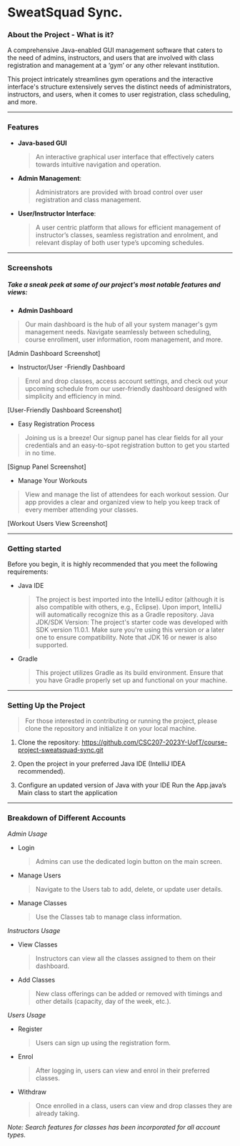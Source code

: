 # **SweatSquad Sync.**

### About the Project - What is it?

A comprehensive Java-enabled GUI management software that caters to the need of admins, instructors, and users that are involved with class registration and management at a ‘gym’ or any other relevant institution.

This project intricately streamlines gym operations and the interactive interface's structure extensively serves the distinct needs of administrators, instructors, and users, when it comes to user registration, class scheduling, and more.

- - -

### Features

- **Java-based GUI**
  
  > An interactive graphical user interface that effectively caters towards intuitive navigation and operation.
  

- **Admin Management**:
  
  > Administrators are provided with broad control over user registration and class management.
  

- **User/Instructor Interface**:
  
  > A user centric platform that allows for efficient management of instructor’s classes, seamless registration and enrolment, and relevant display of both user type’s upcoming schedules.

- - -

### Screenshots
##### _Take a sneak peek at some of our project's most notable features and views_:

- **Admin Dashboard**

> Our main dashboard is the hub of all your system manager's gym management needs. Navigate seamlessly between scheduling, course enrollment, user information, room management, and more.

[Admin Dashboard Screenshot]

- Instructor/User -Friendly Dashboard

> Enrol and drop classes, access account settings, and check out your upcoming schedule from our user-friendly dashboard designed with simplicity and efficiency in mind.

[User-Friendly Dashboard Screenshot]

- Easy Registration Process

> Joining us is a breeze! Our signup panel has clear fields for all your credentials and an easy-to-spot registration button to get you started in no time.

[Signup Panel Screenshot]

- Manage Your Workouts

> View and manage the list of attendees for each workout session. Our app provides a clear and organized view to help you keep track of every member attending your classes.

[Workout Users View Screenshot]

- - -

### Getting started
Before you begin, it is highly recommended that you meet the following requirements:

- Java IDE
  > The project is best imported into the IntelliJ editor (although it is also compatible with others, e.g., Eclipse). Upon import, IntelliJ will automatically recognize this as a Gradle repository.
  > Java JDK/SDK Version: The project's starter code was developed with SDK version 11.0.1. Make sure you're using this version or a later one to ensure compatibility. Note that JDK 16 or newer is also supported.
- Gradle
  > This project utilizes Gradle as its build environment. Ensure that you have Gradle properly set up and functional on your machine.

- - -

### Setting Up the Project

> For those interested in contributing or running the project, please clone the repository and initialize it on your local machine.

1. Clone the repository:
   https://github.com/CSC207-2023Y-UofT/course-project-sweatsquad-sync.git

2. Open the project in your preferred Java IDE
   (IntelliJ IDEA recommended).

3. Configure an updated version of Java with your IDE
   Run the App.java’s Main class to start the application

- - -

### Breakdown of Different Accounts

_Admin Usage_
- Login
  > Admins can use the dedicated login button on the main screen.
- Manage Users
  > Navigate to the Users tab to add, delete, or update user details.
- Manage Classes
  > Use the Classes tab to manage class information.

_Instructors Usage_
- View Classes
  > Instructors can view all the classes assigned to them on their dashboard.
- Add Classes
  > New class offerings can be added or removed with timings and other details (capacity, day of the week, etc.).

_Users Usage_
- Register
  > Users can sign up using the registration form.
- Enrol
  > After logging in, users can view and enrol in their preferred classes.
- Withdraw
  > Once enrolled in a class, users can view and drop classes they are already taking.

_Note: Search features for classes has been incorporated for all account types._
